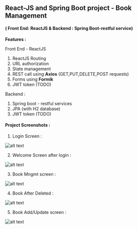 ## React-JS and Spring Boot project - Book Management
#### ( Front End: ReactJS & Backend : Spring Boot-restful service)

**Features :** 

Front End - ReactJS
1. ReactJS Routing
2. URL authorization
3. State management
4. REST call using **Axios** (GET,PUT,DELETE,POST requests)
5. Forms using **Formik**
6. JWT token (TODO)

Backend :
1. Spring boot - restful services
2. JPA (with H2 database)
3. JWT token (TODO)


#### Project Screenshots :
 
 1. Login Screen :
 
 ![alt text](https://github.com/swapneelgosavi/react-microservice-spring-boot-full-stack/blob/master/images/Login.JPG)
 
 2. Welcome Screen after login :
 
 ![alt text](https://github.com/swapneelgosavi/react-microservice-spring-boot-full-stack/blob/master/images/Welcome.JPG)
 
 3. Book Mngmt screen :
 
 ![alt text](https://github.com/swapneelgosavi/react-microservice-spring-boot-full-stack/blob/master/images/BookList.JPG)
 
 4. Book After Deleted :
 
 ![alt text](https://github.com/swapneelgosavi/react-microservice-spring-boot-full-stack/blob/master/images/DeleteBook.JPG)
 
 
 5. Book Add/Update screen :
 
 ![alt text](https://github.com/swapneelgosavi/react-microservice-spring-boot-full-stack/blob/master/images/AddUpdate.JPG)
 
 
